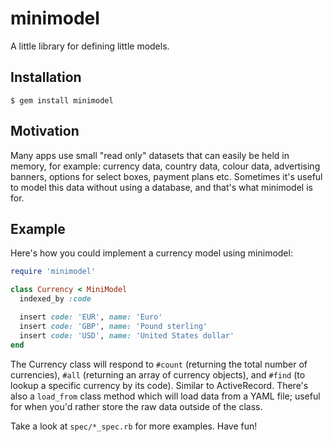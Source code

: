 minimodel
=========


A little library for defining little models.


Installation
------------

    $ gem install minimodel


Motivation
----------

Many apps use small "read only" datasets that can easily be held in memory,
for example: currency data, country data, colour data, advertising banners,
options for select boxes, payment plans etc. Sometimes it's useful to model
this data without using a database, and that's what minimodel is for.


Example
-------

Here's how you could implement a currency model using minimodel:

```ruby
require 'minimodel'

class Currency < MiniModel
  indexed_by :code

  insert code: 'EUR', name: 'Euro'
  insert code: 'GBP', name: 'Pound sterling'
  insert code: 'USD', name: 'United States dollar'
end
```

The Currency class will respond to `#count` (returning the total number of
currencies), `#all` (returning an array of currency objects), and `#find`
(to lookup a specific currency by its code). Similar to ActiveRecord.
There's also a `load_from` class method which will load data from a YAML
file; useful for when you'd rather store the raw data outside of the class.

Take a look at `spec/*_spec.rb` for more examples. Have fun!

